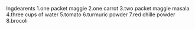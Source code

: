 Ingdearents
1.one packet maggie
2.one carrot
3.two packet maggie masala
4.three cups of water
5.tomato
6.turmuric powder
7.red chille powder
8.brocoli
